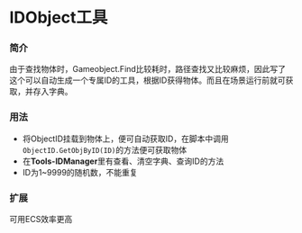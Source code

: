 # IDObject工具
### 简介
由于查找物体时，Gameobject.Find比较耗时，路径查找又比较麻烦，因此写了这个可以自动生成一个专属ID的工具，根据ID获得物体。而且在场景运行前就可获取，并存入字典。
### 用法
+ 将ObjectID挂载到物体上，便可自动获取ID，在脚本中调用`ObjectID.GetObjByID(ID)`的方法便可获取物体
+ 在**Tools-IDManager**里有查看、清空字典、查询ID的方法
+ ID为1~9999的随机数，不能重复
### 扩展
可用ECS效率更高
